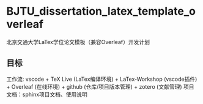 # BJTU_dissertation_latex_template_overleaf
北京交通大学LaTex学位论文模板（兼容Overleaf）开发计划

## 目标
工作流: vscode + TeX Live (LaTex编译环境) + LaTex-Workshop (vscode插件) + Overleaf (在线环境) + github (仓库/项目版本管理) + zotero (文献管理)
项目文档：sphinx项目文档、使用说明
